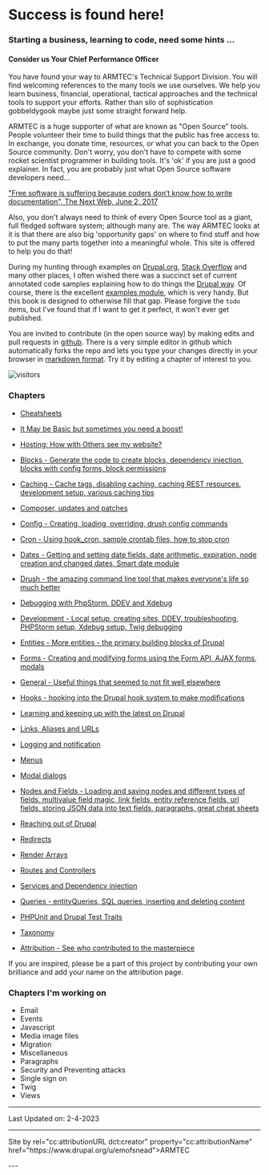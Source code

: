 # Success is found here!
### Starting a business, learning to code, need some hints ...
#### Consider us Your Chief Performance Officer

You have found your way to ARMTEC's Technical Support Division.  You will find welcoming references to the many tools we use ourselves.  We help you learn business, financial, operational, tactical approaches and the technical tools to support your efforts.  Rather than silo of sophistication gobbeldygook maybe just some straight forward help.  

ARMTEC is a huge supporter of what are known as "Open Source" tools.  People volunteer their time to build things that the public has free access to.  In exchange, you  donate time, resources, or what you can back to the Open Source community.  Don't worry, you don't have to compete with some rocket scientist programmer in building tools.  It's 'ok' if you are just a good explainer.  In fact, you are probably just what Open Source software developers need...

["Free software is suffering because coders don’t know how to write documentation", The Next Web, June 2, 2017
](https://thenextweb.com/news/free-software-is-suffering-because-coders-dont-know-how-to-write-documentation)

Also, you don't always need to think of every Open Source tool as a giant, full fledged software system; although many are.  The way ARMTEC looks at it is that there are also big 'opportunity gaps' on where to find stuff and how to put the many parts together into a meaningful whole.  This site is offered to help you do that!


During my hunting through examples on [Drupal.org](https://www.drupal.org/), [Stack Overflow](https://stackoverflow.com/questions/tagged/drupal) and many other places, I often wished there was a succinct set of current annotated code samples explaining how to do things the [Drupal way](https://events.drupal.org/neworleans2016/sessions/drupal-way-philosophy).  Of course, there is the excellent [examples module](https://www.drupal.org/project/examples), which is very handy. But this book is designed to otherwise fill that gap. Please forgive the `todo` items, but I've found that if I want to get it perfect, it won't ever get published. 

You are invited to contribute (in the open source way) by making edits and pull requests in [github](https://github.com/selwynpolit/d9book/tree/gh-pages/book).  There is a very simple editor in github which automatically forks the repo and lets you type your changes directly in your browser in [markdown format](https://github.github.com/gfm/). Try it by editing a chapter of interest to you.

![visitors](https://page-views.glitch.me/badge?page_id=selwynpolit.d9book-gh-pages-index)

### Chapters
- [Cheatsheets](book/cheats.md)
- [It May be Basic but sometimes you need a boost!](book/Novice.md)
- [Hosting: How with Others see my website?](book/hosting.md)

- [Blocks - Generate the code to create blocks, dependency injection, blocks with config forms, block permissions](book/blocks.html)
- [Caching - Cache tags, disabling caching, caching REST resources, development setup, various caching tips](book/caching.html)
- [Composer, updates and patches](book/composer.md)
- [Config - Creating, loading, overriding, drush config commands](book/config.md)
- [Cron - Using hook_cron, sample crontab files, how to stop cron](book/cron.md)
- [Dates - Getting and setting date fields, date arithmetic, expiration, node creation and changed dates, Smart date module](book/dates.html)
- [Drush - the amazing command line tool that makes everyone\'s life so much better](book/drush.md)
- [Debugging with PhpStorm, DDEV and Xdebug](book/debugging.md)
- [Development - Local setup, creating sites, DDEV, troubleshooting, PHPStorm setup, Xdebug setup, Twig debugging](book/development.html)
- [Entities - More entities - the primary building blocks of Drupal](book/entities.md)
- [Forms - Creating and modifying forms using the Form API, AJAX forms, modals](book/forms.md)
- [General - Useful things that seemed to not fit well elsewhere](book/general.md)
- [Hooks - hooking into the Drupal hook system to make modifications](book/hooks.md)
- [Learning and keeping up with the latest on Drupal](book/learn.md)
- [Links, Aliases and URLs](book/links.html)
- [Logging and notification](book/logging.html)
- [Menus](book/menus.html)
- [Modal dialogs](book/modals.html)
- [Nodes and Fields - Loading and saving nodes and different types of fields, multivalue field magic, link fields, entity reference fields, url fields, storing JSON data into text fields, paragraphs, great cheat sheets](book/nodes_n_fields.html)
- [Reaching out of Drupal](book/reaching_out.html)
- [Redirects](book/redirects.html)
- [Render Arrays](book/render.html)
- [Routes and Controllers](book/routes.html)
- [Services and Dependency injection](book/services.html)
- [Queries - entityQueries, SQL queries, inserting and deleting content](book/queries.md)
- [PHPUnit and Drupal Test Traits](book/dtt.md)
- [Taxonomy](book/taxonomy.md)

- [Attribution - See who contributed to the masterpiece](book/attribution.html)

If you are inspired, please be a part of this project by contributing your own brilliance and add your name on the attribution page.

### Chapters I'm working on
- Email
- Events
- Javascript
- Media image files
- Migration
- Miscellaneous
- Paragraphs
- Security and Preventing attacks
- Single sign on
- Twig
- Views

----------

Last Updated on: 2-4-2023

---------

<p> Site by <a>rel="cc:attributionURL dct:creator" property="cc:attributionName" href="https://www.drupal.org/u/emofsnead">ARMTEC</a> </p>
---

